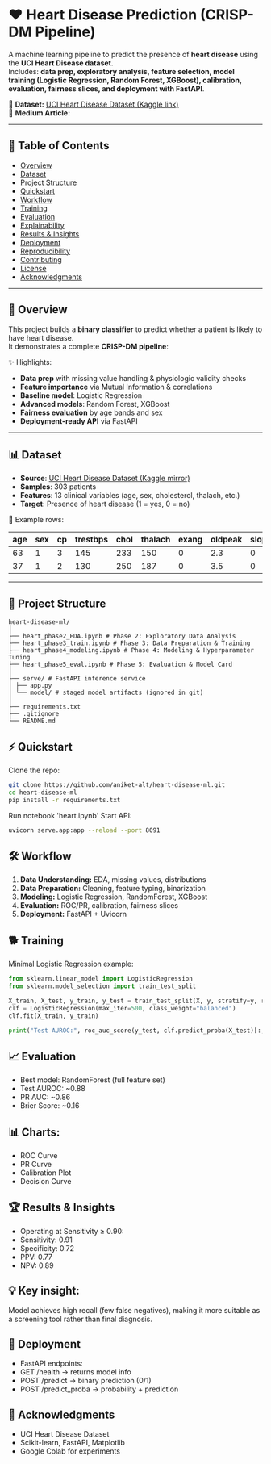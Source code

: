 # :heart: Heart Disease Prediction (CRISP-DM Pipeline)

A machine learning pipeline to predict the presence of **heart disease** using the **UCI Heart Disease dataset**.  
Includes: **data prep, exploratory analysis, feature selection, model training (Logistic Regression, Random Forest, XGBoost), calibration, evaluation, fairness slices, and deployment with FastAPI**.

📂 **Dataset:** [UCI Heart Disease Dataset (Kaggle link)](https://www.kaggle.com/datasets/redwankarimsony/heart-disease-data)  
📰 **Medium Article:** 

---

## 📑 Table of Contents
- [Overview](#-overview)
- [Dataset](#-dataset)
- [Project Structure](#-project-structure)
- [Quickstart](#-quickstart)
- [Workflow](#-workflow)
- [Training](#-training)
- [Evaluation](#-evaluation)
- [Explainability](#-explainability)
- [Results & Insights](#-results--insights)
- [Deployment](#-deployment)
- [Reproducibility](#-reproducibility)
- [Contributing](#-contributing)
- [License](#-license)
- [Acknowledgments](#-acknowledgments)

---

## 🔎 Overview

This project builds a **binary classifier** to predict whether a patient is likely to have heart disease.  
It demonstrates a complete **CRISP-DM pipeline**:

✨ Highlights:
- **Data prep** with missing value handling & physiologic validity checks  
- **Feature importance** via Mutual Information & correlations  
- **Baseline model**: Logistic Regression  
- **Advanced models**: Random Forest, XGBoost  
- **Fairness evaluation** by age bands and sex  
- **Deployment-ready API** via FastAPI

---

## 📊 Dataset

- **Source**: [UCI Heart Disease Dataset (Kaggle mirror)](https://www.kaggle.com/datasets/ronitf/heart-disease-uci)  
- **Samples**: 303 patients  
- **Features**: 13 clinical variables (age, sex, cholesterol, thalach, etc.)  
- **Target**: Presence of heart disease (1 = yes, 0 = no)  

📌 Example rows:

| age | sex | cp | trestbps | chol | thalach | exang | oldpeak | slope | ca | thal | target |
|-----|-----|----|----------|------|---------|-------|---------|-------|----|------|--------|
| 63  | 1   | 3  | 145      | 233  | 150     | 0     | 2.3     | 0     | 0  | 1    | 1      |
| 37  | 1   | 2  | 130      | 250  | 187     | 0     | 3.5     | 0     | 0  | 2    | 1      |

---

## 📂 Project Structure

```
heart-disease-ml/
│
├── heart_phase2_EDA.ipynb # Phase 2: Exploratory Data Analysis
├── heart_phase3_train.ipynb # Phase 3: Data Preparation & Training
├── heart_phase4_modeling.ipynb # Phase 4: Modeling & Hyperparameter Tuning
├── heart_phase5_eval.ipynb # Phase 5: Evaluation & Model Card
│
├── serve/ # FastAPI inference service
│ ├── app.py
│ └── model/ # staged model artifacts (ignored in git)
│
├── requirements.txt
├── .gitignore
└── README.md
```
## ⚡ Quickstart

Clone the repo:
```bash
git clone https://github.com/aniket-alt/heart-disease-ml.git
cd heart-disease-ml
pip install -r requirements.txt
```
Run notebook 'heart.ipynb'
Start API:
```bash
uvicorn serve.app:app --reload --port 8091
```

## 🛠️ Workflow

1. **Data Understanding:** EDA, missing values, distributions
2. **Data Preparation:** Cleaning, feature typing, binarization
3. **Modeling:** Logistic Regression, RandomForest, XGBoost
4. **Evaluation:** ROC/PR, calibration, fairness slices
5. **Deployment:** FastAPI + Uvicorn

## 🐕 Training

Minimal Logistic Regression example:
```python
from sklearn.linear_model import LogisticRegression
from sklearn.model_selection import train_test_split

X_train, X_test, y_train, y_test = train_test_split(X, y, stratify=y, random_state=42)
clf = LogisticRegression(max_iter=500, class_weight="balanced")
clf.fit(X_train, y_train)

print("Test AUROC:", roc_auc_score(y_test, clf.predict_proba(X_test)[:,1]))
```

## 📈 Evaluation

* Best model: RandomForest (full feature set)
* Test AUROC: ~0.88
* PR AUC: ~0.86
* Brier Score: ~0.16

## 📊 Charts:
* ROC Curve
* PR Curve
* Calibration Plot
* Decision Curve

## 🏆 Results & Insights
* Operating at Sensitivity ≥ 0.90:
* Sensitivity: 0.91
* Specificity: 0.72
* PPV: 0.77
* NPV: 0.89

## 💡 Key insight:
Model achieves high recall (few false negatives), making it more suitable as a screening tool rather than final diagnosis.

## 🚀 Deployment
* FastAPI endpoints:
* GET /health → returns model info
* POST /predict → binary prediction (0/1)
* POST /predict_proba → probability + prediction

## 🙏 Acknowledgments
* UCI Heart Disease Dataset
* Scikit-learn, FastAPI, Matplotlib
* Google Colab for experiments
